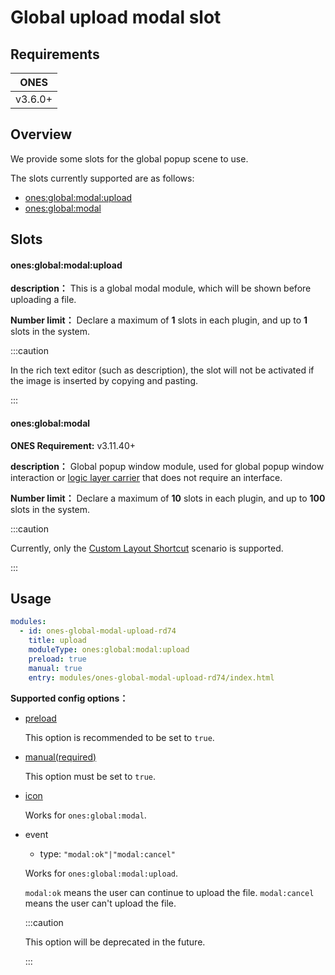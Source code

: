 # Global upload modal slot

## Requirements

| **ONES** |
| :------: |
| v3.6.0+  |

## Overview

We provide some slots for the global popup scene to use.

The slots currently supported are as follows:

- [ones:global:modal:upload](#onesglobalmodalupload)
- [ones:global:modal](#onesglobalmodal)

## Slots

#### ones:global:modal:upload

**description：** This is a global modal module, which will be shown before uploading a file.

**Number limit：** Declare a maximum of **1** slots in each plugin, and up to **1** slots in the system.

:::caution

In the rich text editor (such as description), the slot will not be activated if the image is inserted by copying and pasting.

:::

#### ones:global:modal

**ONES Requirement:** v3.11.40+

**description：** Global popup window module, used for global popup window interaction or [logic layer carrier](../../business/layout-custom-quick-action#2%E6%97%A0%E7%95%8C%E9%9D%A2%E7%BA%AF%E9%80%BB%E8%BE%91%E7%B1%BB%E5%9E%8B) that does not require an interface.

**Number limit：** Declare a maximum of **10** slots in each plugin, and up to **100** slots in the system.

:::caution

Currently, only the [Custom Layout Shortcut](../../business/layout-custom-quick-action) scenario is supported.

:::

## Usage

```yaml
modules:
  - id: ones-global-modal-upload-rd74
    title: upload
    moduleType: ones:global:modal:upload
    preload: true
    manual: true
    entry: modules/ones-global-modal-upload-rd74/index.html
```

**Supported config options：**

- [preload](../../../reference/config/plugin.yaml#preload)

  This option is recommended to be set to `true`.

- [manual(required)](../../../reference/config/plugin.yaml#manual)

  This option must be set to `true`.

- [icon](../../../reference/config/plugin.yaml#icon)

  Works for `ones:global:modal`.

- event

  - type: `"modal:ok"|"modal:cancel"`

  Works for `ones:global:modal:upload`.

  `modal:ok` means the user can continue to upload the file. `modal:cancel` means the user can't upload the file.

  :::caution

  This option will be deprecated in the future.

  :::
